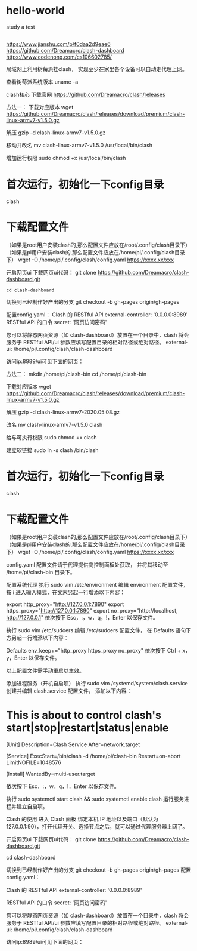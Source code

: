 # hello-world
study a test
## 


https://www.jianshu.com/p/f0daa2d9eae6
https://github.com/Dreamacro/clash-dashboard
https://www.codenong.com/cs106602785/


局域网上利用树莓派挂clash，
实现至少在家里各个设备可以自动走代理上网。

查看树莓派系统版本
uname -a

clash核心 下载官网
https://github.com/Dreamacro/clash/releases

方法一：
下载对应版本
wget https://github.com/Dreamacro/clash/releases/download/premium/clash-linux-armv7-v1.5.0.gz 

解压
gzip -d clash-linux-armv7-v1.5.0.gz 

移动并改名
mv clash-linux-armv7-v1.5.0 /usr/local/bin/clash

增加运行权限
sudo chmod +x /usr/local/bin/clash 

# 首次运行，初始化一下config目录
clash

# 下载配置文件
（如果是root用户安装clash的,那么配置文件应放在/root/.config/clash目录下）
（如果是pi用户安装clash的,那么配置文件应放在/home/pi/.config/clash目录下）
wget -O /home/pi/.config/clash/config.yaml https://xxxx.xx/xxx

开启网页ui
下载网页ui代码：
	git clone https://github.com/Dreamacro/clash-dashboard.git

	cd clash-dashboard

切换到已经制作好产出的分支
	git checkout -b gh-pages origin/gh-pages

配置config.yaml：
Clash 的 RESTful API
	external-controller: '0.0.0.0:8989'
RESTful API 的口令
	secret: '网页访问密码'

您可以将静态网页资源（如 clash-dashboard）放置在一个目录中，clash 将会服务于 RESTful API/ui
参数应填写配置目录的相对路径或绝对路径。
external-ui: /home/pi/.config/clash/clash-dashboard

访问ip:8989/ui可见下面的网页：




方法二：
mkdir /home/pi/clash-bin
cd /home/pi/clash-bin 

下载对应版本
wget https://github.com/Dreamacro/clash/releases/download/premium/clash-linux-armv7-v1.5.0.gz 

解压
gzip -d clash-linux-armv7-2020.05.08.gz 

改名
mv clash-linux-armv7-v1.5.0 clash

给与可执行权限
sudo chmod +x clash

建立软链接
sudo ln -s clash /bin/clash

# 首次运行，初始化一下config目录
clash

# 下载配置文件
（如果是root用户安装clash的,那么配置文件应放在/root/.config/clash目录下）
（如果是pi用户安装clash的,那么配置文件应放在/home/pi/.config/clash目录下）
wget -O /home/pi/.config/clash/config.yaml https://xxxx.xx/xxx

config.yaml 配置文件请于代理提供商控制面板处获取，
并将其移动至 /home/pi/clash-bin 目录下。

配置系统代理
执行 sudo vim /etc/environment 编辑 environment 配置文件，
按 i 进入输入模式，在文末另起一行增添以下内容：

export http_proxy="http://127.0.0.1:7890"
export https_proxy="http://127.0.0.1:7890"
export no_proxy="http://localhost, http://127.0.0.1"
依次按下 Esc，:，w，q，!，Enter 以保存文件。

执行 sudo vim /etc/sudoers  编辑 /etc/sudoers 配置文件，
在 Defaults 语句下方另起一行增添以下内容：

Defaults env_keep+="http_proxy https_proxy no_proxy"
依次按下 Ctrl + x，y，Enter 以保存文件。

以上配置文件需手动重启以生效。

添加进程服务（开机自启项）
执行 sudo vim /systemd/system/clash.service 创建并编辑 clash.service 配置文件，
添加以下内容：

# This is about to control clash's start|stop|restart|status|enable
[Unit]
Description=Clash Service
After=network.target

[Service]
ExecStart=/bin/clash -d /home/pi/clash-bin
Restart=on-abort
LimitNOFILE=1048576

[Install]
WantedBy=multi-user.target

依次按下 Esc，:，w，q，!，Enter 以保存文件。

执行 sudo systemctl start clash && sudo systemctl enable clash 运行服务进程并建立自启项。

Clash 的使用
进入 Clash 面板 绑定本机 IP 地址以及端口（默认为 127.0.0.1:90），打开代理开关、选择节点之后，就可以通过代理服务器上网了。


开启网页ui
下载网页ui代码：
git clone https://github.com/Dreamacro/clash-dashboard.git

cd clash-dashboard

切换到已经制作好产出的分支
git checkout -b gh-pages origin/gh-pages
配置config.yaml：

Clash 的 RESTful API
external-controller: '0.0.0.0:8989'

RESTful API 的口令
secret: '网页访问密码'

您可以将静态网页资源（如 clash-dashboard）放置在一个目录中，clash 将会服务于 RESTful API/ui
参数应填写配置目录的相对路径或绝对路径。
external-ui: /home/pi/.config/clash/clash-dashboard

访问ip:8989/ui可见下面的网页：








